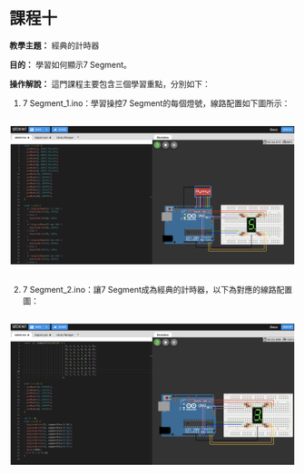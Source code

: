 # 課程十

**教學主題：** 經典的計時器
	
**目的：** 學習如何顯示7 Segment。

**操作解說：** 這門課程主要包含三個學習重點，分別如下：
1. 7 Segment_1.ino：學習操控7 Segment的每個燈號，線路配置如下圖所示：
<br>
<div align="center">
	<img src="./Wokwi截圖1.png" alt="Editor" width="500">
</div>
<br>

2. 7 Segment_2.ino：讓7 Segment成為經典的計時器，以下為對應的線路配置圖：
<br>
<div align="center">
	<img src="./Wokwi截圖2.png" alt="Editor" width="500">
</div>
<br>


